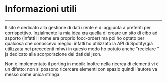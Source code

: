 # Informazioni utili
***
Il sito è dedicato alla gestione di dati utente e di aggiunta a preferiti per corrispettivo. Inzialmente la mia idea era quella di creare un sito di cibo ad asporto (infatti il nome era proprio food-order) ma poi ho optato per qualcosa che conoscevo meglio: infatti ho utilizzato la API di Spotify(già utilizzata nei precedenti mhw) in questo modo ho potuto anche "reciclare " js dedicato alla scorporazione dei dati del json.

Non è implementato il porting in mobile.Inoltre nella ricerca di elementi vi è un difetto: non si possono ricercare elementi con spazio quindi l'autore va messo come unica stringa.
